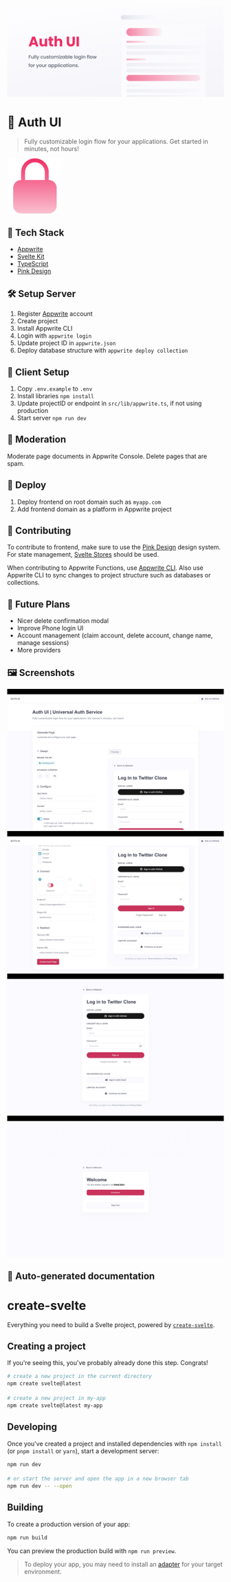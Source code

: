 ![Cover](static/cover.png)

# 🔐 Auth UI

> Fully customizable login flow for your applications. Get started in minutes, not hours!

![Almost Icon](static/favicon.png)

## 🧰 Tech Stack

- [Appwrite](https://appwrite.io/)
- [Svelte Kit](https://kit.svelte.dev/)
- [TypeScript](https://www.typescriptlang.org/)
- [Pink Design](https://pink.appwrite.io/)

## 🛠️ Setup Server

1. Register [Appwrite](https://cloud.appwrite.io/) account
2. Create project
3. Install Appwrite CLI
4. Login with `appwrite login`
5. Update project ID in `appwrite.json`
6. Deploy database structure with `appwrite deploy collection`

## 👀 Client Setup

1. Copy `.env.example` to `.env`
2. Install libraries `npm install`
3. Update projectID or endpoint in `src/lib/appwrite.ts`, if not using production
4. Start server `npm run dev`

## 🚨 Moderation

Moderate page documents in Appwrite Console. Delete pages that are spam.

## 🚀 Deploy

1. Deploy frontend on root domain such as `myapp.com`
2. Add frontend domain as a platform in Appwrite project

## 🤝 Contributing

To contribute to frontend, make sure to use the [Pink Design](https://pink.appwrite.io/) design system. For state management, [Svelte Stores](https://svelte.dev/tutorial/writable-stores/) should be used.

When contributing to Appwrite Functions, use [Appwrite CLI](https://appwrite.io/docs/command-line). Also use Appwrite CLI to sync changes to project structure such as databases or collections.

## 🔮 Future Plans

- Nicer delete confirmation modal
- Improve Phone login UI
- Account management (claim account, delete account, change name, manage sessions)
- More providers

## 🖼️ Screenshots

![Screenshot](docs/ss1.png)
![Screenshot](docs/ss2.png)
![Screenshot](docs/ss3.png)
![Screenshot](docs/ss4.png)

## 🤖 Auto-generated documentation
# create-svelte

Everything you need to build a Svelte project, powered by [`create-svelte`](https://github.com/sveltejs/kit/tree/master/packages/create-svelte).

## Creating a project

If you're seeing this, you've probably already done this step. Congrats!

```bash
# create a new project in the current directory
npm create svelte@latest

# create a new project in my-app
npm create svelte@latest my-app
```

## Developing

Once you've created a project and installed dependencies with `npm install` (or `pnpm install` or `yarn`), start a development server:

```bash
npm run dev

# or start the server and open the app in a new browser tab
npm run dev -- --open
```

## Building

To create a production version of your app:

```bash
npm run build
```

You can preview the production build with `npm run preview`.

> To deploy your app, you may need to install an [adapter](https://kit.svelte.dev/docs/adapters) for your target environment.
